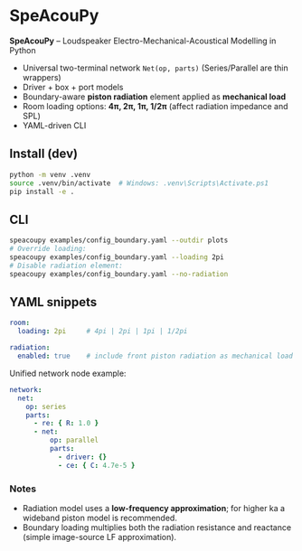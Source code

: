
# SpeAcouPy

**SpeAcouPy** – Loudspeaker Electro-Mechanical-Acoustical Modelling in Python

- Universal two-terminal network `Net(op, parts)` (Series/Parallel are thin wrappers)
- Driver + box + port models
- Boundary-aware **piston radiation** element applied as **mechanical load**
- Room loading options: **4π, 2π, 1π, 1/2π** (affect radiation impedance and SPL)
- YAML-driven CLI

## Install (dev)
```bash
python -m venv .venv
source .venv/bin/activate  # Windows: .venv\Scripts\Activate.ps1
pip install -e .
```

## CLI
```bash
speacoupy examples/config_boundary.yaml --outdir plots
# Override loading:
speacoupy examples/config_boundary.yaml --loading 2pi
# Disable radiation element:
speacoupy examples/config_boundary.yaml --no-radiation
```

## YAML snippets
```yaml
room:
  loading: 2pi     # 4pi | 2pi | 1pi | 1/2pi

radiation:
  enabled: true    # include front piston radiation as mechanical load
```

Unified network node example:
```yaml
network:
  net:
    op: series
    parts:
      - re: { R: 1.0 }
      - net:
          op: parallel
          parts:
            - driver: {}
            - ce: { C: 4.7e-5 }
```

### Notes
- Radiation model uses a **low-frequency approximation**; for higher ka a wideband piston model is recommended.
- Boundary loading multiplies both the radiation resistance and reactance (simple image-source LF approximation).
